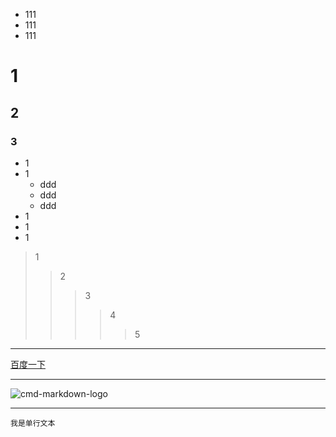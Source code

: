 * 111
* 111
* 111


# 1 #
## 2 ##
### 3 ###

* 1
* 1
    + ddd
    + ddd
    + ddd
* 1
* 1
* 1

> 1
>> 2
>>> 3
>>>> 4
>>>>> 5

* * *
[百度一下](https://www.baidu.com/)

* * *

<p><img src="https://www.zybuluo.com/static/img/logo.png" alt="cmd-markdown-logo" title="" /></p>

* * *

`我是单行文本`

